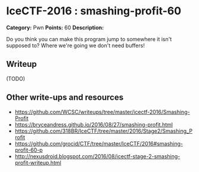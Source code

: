# IceCTF-2016 : smashing-profit-60

**Category:** Pwn
**Points:** 60
**Description:**

Do you think you can make this program jump to somewhere it isn't supposed to? Where we're going we don't need buffers!

## Writeup

(TODO)

## Other write-ups and resources

* https://github.com/WCSC/writeups/tree/master/icectf-2016/Smashing-Profit
* https://bryceandress.github.io/2016/08/27/smashing-profit.html
* https://github.com/318BR/IceCTF/tree/master/2016/Stage2/Smashing_Profit
* https://github.com/grocid/CTF/tree/master/IceCTF/2016#smashing-profit-60-p
* http://nexusdroid.blogspot.com/2016/08/icectf-stage-2-smashing-profit-writeup.html
